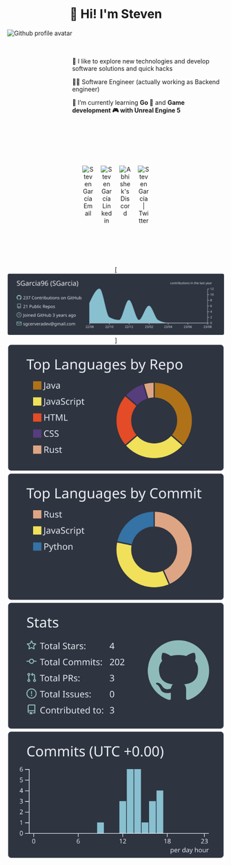 <h1 align=center>👋 Hi! I'm Steven</h1>

<div>
<img class="profile" align="left" src="https://user-images.githubusercontent.com/74038190/212741999-016fddbd-617a-4448-8042-0ecf907aea25.gif" alt="Github profile avatar" height="300px"/>
<br /><br /><br />

 🔭  I like to explore new technologies and develop software solutions and quick hacks

 👨‍💻  Software Engineer (actually working as Backend engineer)

 🌱  I’m currently learning **Go 🐨** and **Game development 🎮 with Unreal Engine 5**
</div>
<br /><br /><br /><br />

<div align="center" style="margin: 2rem auto;">
<p align="center" style="display: flex; justify-content: center; gap: 1rem;">
    <a href="mailto:stevengarciasb@gmail.com">
    <img align="left" alt="Steven García Email" width="27px" src="https://img.icons8.com/doodle/48/000000/gmail.png"/></a>
    <a target="_blank" href="https://www.linkedin.com/in/sgarciadev">
    <img align="left" alt="Steven García Linkedin" width="27px" src="https://img.icons8.com/doodle/48/000000/linkedin--v2.png" />
    </a>
    <a href="https://discordapp.com/users/NakedGarcia#0201">
    <img align="left" alt="Abhishek's Discord" width="27px" src="https://cdn.simpleicons.org/discord" />
    </a>
    <a href="https://twitter.com/SGarciadev">
    <img align="left" alt="Steven García | Twitter" width="27px" src="https://img.icons8.com/cotton/64/000000/twitter.png" />
    </a>
</p>
</div>
<br /><br />

<br />

<div align="center" >
<a  href="https://github.com/SGarcia96">


[![](https://raw.githubusercontent.com/SGarcia96/SGarcia96/master/profile-summary-card-output/nord_dark/0-profile-details.svg)]
[![](https://raw.githubusercontent.com/SGarcia96/SGarcia96/master/profile-summary-card-output/nord_dark/1-repos-per-language.svg)](https://github.com/vn7n24fzkq/github-profile-summary-cards) [![](https://raw.githubusercontent.com/SGarcia96/SGarcia96/master/profile-summary-card-output/nord_dark/2-most-commit-language.svg)](https://github.com/vn7n24fzkq/github-profile-summary-cards)
[![](https://raw.githubusercontent.com/SGarcia96/SGarcia96/master/profile-summary-card-output/nord_dark/3-stats.svg)](https://github.com/vn7n24fzkq/github-profile-summary-cards) [![](https://raw.githubusercontent.com/SGarcia96/SGarcia96/master/profile-summary-card-output/nord_dark/4-productive-time.svg)](https://github.com/vn7n24fzkq/github-profile-summary-cards)
</a>
</div>
</div>
